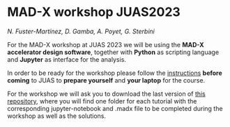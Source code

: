 # MAD-X workshop JUAS2023
*N. Fuster-Martínez, D. Gamba, A. Poyet, G. Sterbini*

For the MAD-X workshop at JUAS 2023 we will be using the **MAD-X accelerator design software**, together with **Python** as scripting language and **Jupyter** as interface for the analysis. 

In order to be ready for the workshop please follow the [instructions](./installation_guide.md) **before coming** to JUAS to **prepare yourself** and **your laptop** for the course.

For the workshop we will ask you to download the last version of [this repository](https://github.com/fusterma/JUAS2023.git), where you will find one folder for each tutorial with the corresponding jupyter-notebook and .madx file to be completed during the workshop as well as the solutions.  
